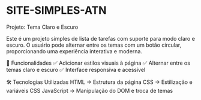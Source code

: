 # SITE-SIMPLES-ATN

Projeto: Tema Claro e Escuro

Este é um projeto simples de lista de tarefas com suporte para modo claro e escuro. 
O usuário pode alternar entre os temas com um botão circular, proporcionando uma experiência interativa e moderna.

🎯 Funcionalidades
✅ Adicionar estilos visuais à página
✅ Alternar entre os temas claro e escuro
✅ Interface responsiva e acessível

🛠 Tecnologias Utilizadas
HTML → Estrutura da página
CSS → Estilização e variáveis CSS
JavaScript → Manipulação do DOM e troca de temas

